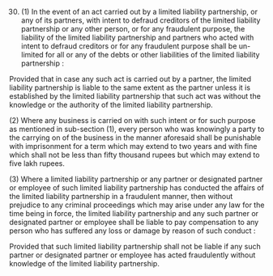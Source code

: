 30. (1) In the event of an act carried out by a limited liability partnership, or any of its partners, with intent to defraud creditors of the limited liability partnership or any other person, or for any fraudulent purpose, the liability of the limited liability partnership and partners who acted with intent to defraud creditors or for any fraudulent purpose shall be un-limited for all or any of the debts or other liabilities of the limited liability partnership :

Provided that in case any such act is carried out by a partner, the limited liability partnership is liable to the same extent as the partner unless it is established by the limited liability partnership that such act was without the knowledge or the authority of the limited liability partnership.

(2) Where any business is carried on with such intent or for such purpose as mentioned in sub-section (1), every person who was knowingly a party to the carrying on of the business in the manner aforesaid shall be punishable with imprisonment for a term which may extend to two years and with fine which shall not be less than fifty thousand rupees but which may extend to five lakh rupees.

(3) Where a limited liability partnership or any partner or designated partner or employee of such limited liability partnership has conducted the affairs of the limited liability partnership in a fraudulent manner, then without prejudice to any criminal proceedings which may arise under any law for the time being in force, the limited liability partnership and any such partner or designated partner or employee shall be liable to pay compensation to any person who has suffered any loss or damage by reason of such conduct :

Provided that such limited liability partnership shall not be liable if any such partner or designated partner or employee has acted fraudulently without knowledge of the limited liability partnership.
